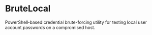 # BruteLocal
PowerShell-based credential brute-forcing utility for testing local user account passwords on a compromised host.
